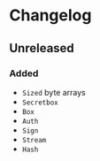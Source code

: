 # Changelog

## Unreleased

### Added

* `Sized` byte arrays
* `Secretbox`
* `Box`
* `Auth`
* `Sign`
* `Stream`
* `Hash`
